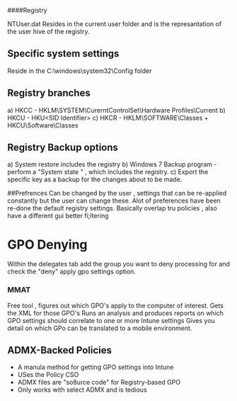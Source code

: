 
####Registry 

NTUser.dat 
Resides in the current user folder and is the represantation of the user hive of the registry. 

## Specific system settings 
Reside in the C:\windows\system32\Config folder 

## Registry branches
a) HKCC - HKLM\SYSTEM\CurerntControlSet\Hardware Profiles\Current
b) HKCU - HKU\<SID Identifier>
c) HKCR - HKLM\SOFTWARE\Classes + HKCU\Software\Classes

## Registry Backup options
a) System restore includes the registry
b) Windows 7 Backup program - perform a "System state " , which includes the registry.
c) Export the specific key as a backup for the changes about to be made.

##Prefrences
Can be changed by the user , settings that can be re-applied constantly but the user can change these. Alot of preferences have been re-done the default registry settings.
Basically overlap tru policies , also have a different gui better fi;ltering

# GPO Denying
Within the delegates tab add the group you want to deny processing for and check the "deny" apply gpo settings option.

### MMAT
Free tool , figures out which GPO's apply to the computer of interest.
Gets the XML for those GPO's
Runs an analysis and produces reports on which GPO settings should correlate to one or more Intune settings
Gives you detail on which GPo can be translated to a mobile environment.

## ADMX-Backed Policies

- A manula method for getting GPO settings into Intune
- USes the Policy CSO
- ADMX files are "so8urce code" for Registry-based GPO
- Only works with select ADMX and is tedious

## 
